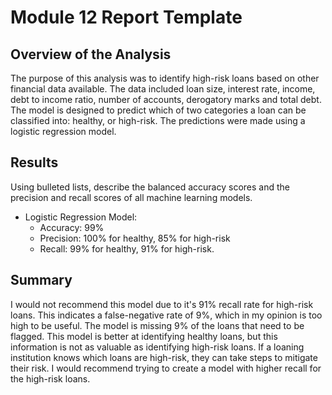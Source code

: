 # Module 12 Report Template

## Overview of the Analysis

The purpose of this analysis was to identify high-risk loans based on other financial data available. The data included loan size, interest rate, income, debt to income ratio, number of accounts, derogatory marks and total debt. The model is designed to predict which of two categories a loan can be classified into: healthy, or high-risk. The predictions were made using a logistic regression model.

## Results

Using bulleted lists, describe the balanced accuracy scores and the precision and recall scores of all machine learning models.

* Logistic Regression Model:
  * Accuracy: 99%
  * Precision: 100% for healthy, 85% for high-risk 
  * Recall: 99% for healthy, 91% for high-risk.

## Summary

I would not recommend this model due to it's 91% recall rate for high-risk loans. This indicates a false-negative rate of 9%, which in my opinion is too high to be useful. The model is missing 9% of the loans that need to be flagged. This model is better at identifying healthy loans, but this information is not as valuable as identifying high-risk loans. If a loaning institution knows which loans are high-risk, they can take steps to mitigate their risk. I would recommend trying to create a model with higher recall for the high-risk loans.

